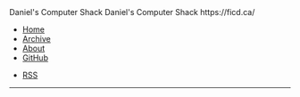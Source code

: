 <zone>
<rss-title>Daniel's Computer Shack</rss-title>
<rss-description>Daniel's Computer Shack</rss-description>
<rss-link>https://ficd.ca/</rss-link>
</zone>

- [Home](./index)
- [Archive](./archive)
- [About](./about)
- [GitHub](https://github.com/ficcdaf/ficd-blog)

<!-- -->

- [RSS](./feed.xml)

---
